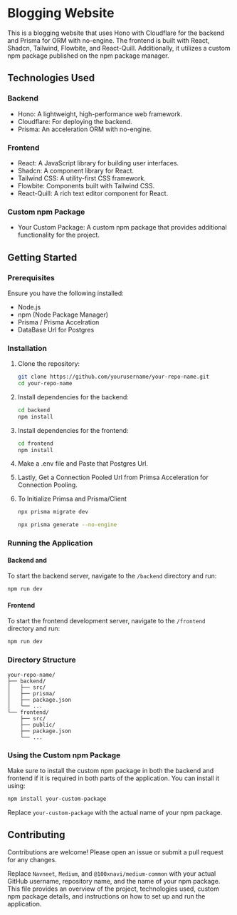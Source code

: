 


# Blogging Website

This is a blogging website that uses Hono with Cloudflare for the backend and Prisma for ORM with no-engine. The frontend is built with React, Shadcn, Tailwind, Flowbite, and React-Quill. Additionally, it utilizes a custom npm package published on the npm package manager.

## Technologies Used

### Backend
- Hono: A lightweight, high-performance web framework.
- Cloudflare: For deploying the backend.
- Prisma: An acceleration ORM with no-engine.

### Frontend
- React: A JavaScript library for building user interfaces.
- Shadcn: A component library for React.
- Tailwind CSS: A utility-first CSS framework.
- Flowbite: Components built with Tailwind CSS.
- React-Quill: A rich text editor component for React.

### Custom npm Package
- Your Custom Package: A custom npm package that provides additional functionality for the project.

## Getting Started

### Prerequisites

Ensure you have the following installed:
- Node.js
- npm (Node Package Manager)
- Prisma / Prisma Accelration
- DataBase Url for Postgres


### Installation

1. Clone the repository:
    ```bash
    git clone https://github.com/yourusername/your-repo-name.git
    cd your-repo-name
    ```

2. Install dependencies for the backend:
    ```bash
    cd backend
    npm install
    ```

3. Install dependencies for the frontend:

    ```bash
    cd frontend
    npm install
    ```
 4. Make a .env file and Paste that Postgres Url.
  
 5. Lastly, Get a Connection Pooled Url from Primsa Acceleration for Connection Pooling.
    
 6. To Initialize Primsa and Prisma/Client
    ```bash
    npx prisma migrate dev

    npx prisma generate --no-engine
    ```


### Running the Application


#### Backend and 
To start the backend server, navigate to the `/backend` directory and run:

```bash
npm run dev
```


#### Frontend
To start the frontend development server, navigate to the `/frontend` directory and run:
```bash
npm run dev
```

### Directory Structure

```
your-repo-name/
├── backend/
│   ├── src/
│   ├── prisma/
│   ├── package.json
│   └── ...
└── frontend/
    ├── src/
    ├── public/
    ├── package.json
    └── ...
```

### Using the Custom npm Package

Make sure to install the custom npm package in both the backend and frontend if it is required in both parts of the application. You can install it using:

```bash
npm install your-custom-package
```

Replace `your-custom-package` with the actual name of your npm package.

## Contributing

Contributions are welcome! Please open an issue or submit a pull request for any changes.




Replace `Navneet`, `Medium`, and `@100xnavi/medium-common` with your actual GitHub username, repository name, and the name of your npm package. This file provides an overview of the project, technologies used, custom npm package details, and instructions on how to set up and run the application.
